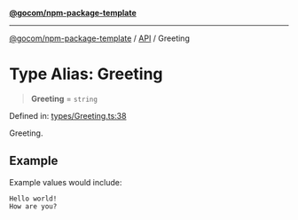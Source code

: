 [**@gocom/npm-package-template**](../README.md)

***

[@gocom/npm-package-template](../README.md) / [API](../Public/API.md) / Greeting

# Type Alias: Greeting

> **Greeting** = `string`

Defined in: [types/Greeting.ts:38](https://github.com/gocom/npm-package-template/blob/b11326d3bd9c2af161930557a08fc5983e10d18d/src/types/Greeting.ts#L38)

Greeting.

## Example

Example values would include:
```
Hello world!
How are you?
```
